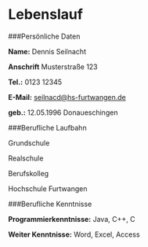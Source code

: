 # Lebenslauf

###Persönliche Daten

**Name:**			Dennis Seilnacht

**Anschrift**		Musterstraße 123

**Tel.:**			0123 12345

**E-Mail:**			seilnacd@hs-furtwangen.de

**geb.:**			12.05.1996 Donaueschingen


###Berufliche Laufbahn

Grundschule

Realschule

Berufskolleg

Hochschule Furtwangen


###Berufliche Kenntnisse


**Programmierkenntnisse:**	Java, C++, C

**Weiter Kenntnisse:**	Word, Excel, Access